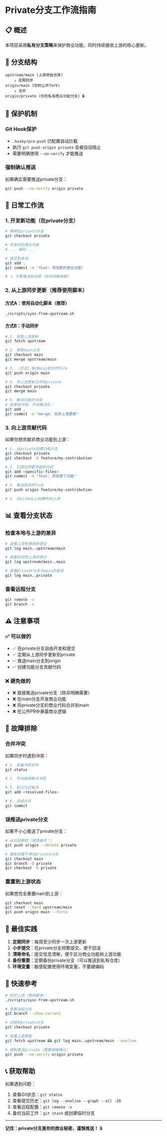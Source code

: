 # Private分支工作流指南

## 📋 概述

本项目采用**私有分支策略**来保护商业功能，同时持续接收上游的核心更新。

## 🌳 分支结构

```
upstream/main (上游原始仓库)
    ↓ 定期同步
origin/main (你的公开fork)
    ↓ 合并
origin/private (你的私有商业功能分支) 🔒
```

## 🔐 保护机制

### Git Hook保护

- `.husky/pre-push` 已配置自动拦截
- 执行 `git push origin private` 会被自动阻止
- 需要明确使用 `--no-verify` 才能推送

### 强制确认推送

如果确实需要推送private分支：

```bash
git push --no-verify origin private
```

## 🔄 日常工作流

### 1. 开发新功能（在private分支）

```bash
# 确保在private分支
git checkout private

# 开发你的商业功能
# ... 编码 ...

# 提交到本地
git add .
git commit -m "feat: 添加新的商业功能"

# ⚠️ 不要推送到远程（除非明确需要）
```

### 2. 从上游同步更新（推荐使用脚本）

#### 方式A：使用自动化脚本（推荐）

```bash
./scripts/sync-from-upstream.sh
```

#### 方式B：手动同步

```bash
# 1. 获取上游更新
git fetch upstream

# 2. 更新main分支
git checkout main
git merge upstream/main

# 3. （可选）推送main到你的fork
git push origin main

# 4. 将上游更新合并到private
git checkout private
git merge main

# 5. 解决可能的冲突
# 如果有冲突，手动解决后：
git add .
git commit -m "merge: 同步上游更新"
```

### 3. 向上游贡献代码

如果你想贡献非商业功能到上游：

```bash
# 1. 从private创建功能分支
git checkout private
git checkout -b feature/my-contribution

# 2. 只提交想要贡献的代码
git add <specific-files>
git commit -m "feat: 添加某个功能"

# 3. 推送到你的fork
git push origin feature/my-contribution

# 4. 在GitHub上创建PR到上游
```

## 📊 查看分支状态

### 检查本地与上游的差异

```bash
# 查看上游有哪些新提交
git log main..upstream/main

# 查看你领先上游的提交
git log upstream/main..main

# 查看private分支与main的差异
git log main..private
```

### 查看远程分支

```bash
git remote -v
git branch -a
```

## ⚠️ 注意事项

### ✅ 可以做的

- ✅ 在private分支自由开发和提交
- ✅ 定期从上游同步更新到private
- ✅ 推送main分支到origin
- ✅ 创建功能分支贡献代码

### ❌ 避免做的

- ❌ 直接推送private分支（除非明确需要）
- ❌ 在main分支开发商业功能
- ❌ 将private分支的商业代码合并到main
- ❌ 在公开PR中暴露商业逻辑

## 🔧 故障排除

### 合并冲突

如果同步时遇到冲突：

```bash
# 1. 查看冲突文件
git status

# 2. 手动编辑解决冲突

# 3. 标记为已解决
git add <resolved-files>

# 4. 完成合并
git commit
```

### 误推送private分支

如果不小心推送了private分支：

```bash
# 从远程删除（谨慎操作！）
git push origin --delete private

# 重新创建干净的private分支
git checkout main
git branch -D private
git checkout -b private
```

### 重置到上游状态

如果想完全重置main到上游：

```bash
git checkout main
git reset --hard upstream/main
git push origin main --force
```

## 📝 最佳实践

1. **定期同步**：每周至少同步一次上游更新
2. **小步提交**：在private分支频繁提交，便于回滚
3. **清晰命名**：提交信息清晰，便于区分商业功能和上游功能
4. **备份重要**：定期备份private分支（可以推送到私有仓库）
5. **环境变量**：敏感配置使用环境变量，不要硬编码

## 🚀 快速参考

```bash
# 同步上游（使用脚本）
./scripts/sync-from-upstream.sh

# 查看当前分支
git branch --show-current

# 切换到private分支
git checkout private

# 查看上游更新
git fetch upstream && git log main..upstream/main --oneline

# 强制推送private（需要明确确认）
git push --no-verify origin private
```

## 📞 获取帮助

如果遇到问题：

1. 查看Git状态：`git status`
2. 查看提交历史：`git log --oneline --graph --all -20`
3. 查看远程配置：`git remote -v`
4. 备份当前工作：`git stash` 或创建临时分支

---

**记住：private分支是你的商业秘密，谨慎推送！** 🔒
